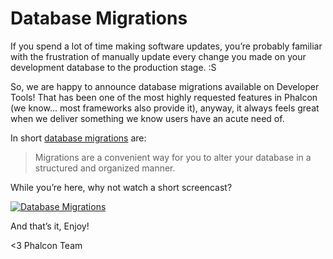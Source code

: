 Database Migrations
===================

If you spend a lot of time making software updates, you’re probably familiar 
with the frustration of manually update every change you made on your 
development database to the production stage. :S

So, we are happy to announce database migrations available on Developer Tools! 
That has been one of the most highly requested features in Phalcon (we know... 
most frameworks also provide it), anyway, it always feels great when we deliver 
something we know users have an acute need of.

In short [database migrations](https://docs.phalconphp.com/en/latest/reference/migrations.html) are:

> Migrations are a convenient way for you to alter your database in a
> structured and organized manner.

While you’re here, why not watch a short screencast?

[![Database Migrations](https://static-blog.phalconphp.com/images/posts/2012-05-04-database-migrations-screencast.png)](https://vimeo.com/41381817 "Database Migrations - Click to Watch!")

And that’s it, Enjoy!

<3
Phalcon Team
